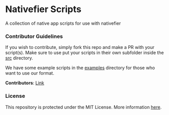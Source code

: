 # Nativefier Scripts
A collection of native app scripts for use with nativefier

### Contributor Guidelines

If you wish to contribute, simply fork this repo and make a PR with your script(s). Make sure to use put your scripts in their own subfolder inside the [src][SRC] directory.

We have some example scripts in the [examples][EXAMPLES] directory for those who want to use our format.

**Contributors**: [Link][CONTRIBUTORS]
### License
This repository is protected under the MIT License. More information [here][LICENSE].


[LICENSE]: ./LICENSE
[CONTRIBUTORS]: https://tbr-development.github.io/Nativefier-Scripts
[EXAMPLES]: ./examples
[SRC]: ./src

